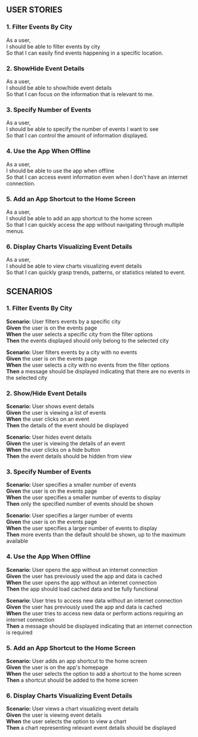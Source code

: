 ## USER STORIES
### 1. Filter Events By City

As a user,<br>
I should be able to filter events by city<br>
So that I can easily find events happening in a specific location.
 
### 2. ShowHide Event Details

As a user,<br>
I should be able to show/hide event details<br>
So that I can focus on the information that is relevant to me.

### 3. Specify Number of Events

As a user,<br>
I should be able to specify the number of events I want to see<br>
So that I can control the amount of information displayed.

### 4. Use the App When Offline

As a user,<br>
I should be able to use the app when offline<br>
So that I can access event information even when I don't have an internet connection.

### 5. Add an App Shortcut to the Home Screen

As a user,<br>
I should be able to add an app shortcut to the home screen<br>
So that I can quickly access the app without navigating through multiple menus.

### 6. Display Charts Visualizing Event Details

As a user,<br>
I should be able to view charts visualizing event details<br>
So that I can quickly grasp trends, patterns, or statistics related to event.

## SCENARIOS
### 1. Filter Events By City

<strong>Scenario:</strong> User filters events by a specific city<br>
  <strong>Given</strong> the user is on the events page<br>
  <strong>When</strong> the user selects a specific city from the filter options<br>
  <strong>Then</strong> the events displayed should only belong to the selected city

<strong>Scenario:</strong> User filters events by a city with no events<br>
  <strong>Given</strong> the user is on the events page<br>
  <strong>When</strong> the user selects a city with no events from the filter options<br>
  <strong>Then</strong> a message should be displayed indicating that there are no events in the selected city
  
  ### 2. Show/Hide Event Details

<strong>Scenario:</strong> User shows event details<br>
  <strong>Given</strong> the user is viewing a list of events<br>
  <strong>When</strong> the user clicks on an event<br>
  <strong>Then</strong> the details of the event should be displayed<br>

<strong>Scenario:</strong> User hides event details<br>
  <strong>Given</strong> the user is viewing the details of an event<br>
  <strong>When</strong> the user clicks on a hide button<br>
  <strong>Then</strong> the event details should be hidden from view

  ### 3. Specify Number of Events

<strong>Scenario:</strong> User specifies a smaller number of events<br>
  <strong>Given</strong> the user is on the events page<br>
  <strong>When</strong> the user specifies a smaller number of events to display<br>
  <strong>Then</strong> only the specified number of events should be shown

<strong>Scenario:</strong> User specifies a larger number of events<br>
  <strong>Given</strong> the user is on the events page<br>
  <strong>When</strong> the user specifies a larger number of events to display<br>
  <strong>Then</strong> more events than the default should be shown, up to the maximum available

  ### 4.  Use the App When Offline

<strong>Scenario:</strong> User opens the app without an internet connection<br>
  <strong>Given</strong> the user has previously used the app and data is cached<br>
  <strong>When</strong> the user opens the app without an internet connection<br>
  <strong>Then</strong> the app should load cached data and be fully functional

<strong>Scenario:</strong> User tries to access new data without an internet connection<br>
  <strong>Given</strong> the user has previously used the app and data is cached<br>
  <strong>When</strong> the user tries to access new data or perform actions requiring an internet connection<br>
  <strong>Then</strong> a message should be displayed indicating that an internet connection is required

  ### 5. Add an App Shortcut to the Home Screen

<strong>Scenario:</strong> User adds an app shortcut to the home screen<br>
  <strong>Given</strong> the user is on the app's homepage<br>
  <strong>When</strong> the user selects the option to add a shortcut to the home screen<br>
  <strong>Then</strong> a shortcut should be added to the home screen

  ### 6. Display Charts Visualizing Event Details

<strong>Scenario:</strong> User views a chart visualizing event details<br>
  <strong>Given</strong> the user is viewing event details<br>
  <strong>When</strong> the user selects the option to view a chart<br>
  <strong>Then</strong> a chart representing relevant event details should be displayed